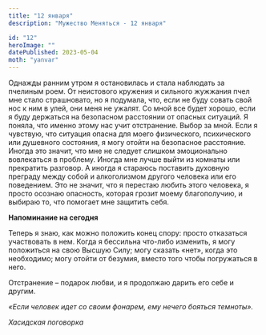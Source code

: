 ```yaml
---
title: "12 января"
description: "Мужество Меняться - 12 января"

id: "12"
heroImage: ""
datePublished: 2023-05-04
moth: "yanvar"
---
```


Однажды ранним утром я остановилась и стала наблюдать за пчелиным роем. От
неистового кружения и сильного жужжания пчел мне стало страшновато, но я
подумала, что, если не буду совать свой нос к ним в улей, они меня не ужалят.
Со мной все будет хорошо, если я буду держаться на безопасном расстоянии от
опасных ситуаций. Я поняла, что именно этому нас учит отстранение. Выбор за
мной. Если я чувствую, что ситуация опасна для моего физического, психического
или душевного состояния, я могу отойти на безопасное расстояние. Иногда это
значит, что мне не следует слишком эмоционально вовлекаться в проблему. Иногда
мне лучше выйти из комнаты или прекратить разговор. А иногда я стараюсь
поставить духовную преграду между собой и алкоголизмом другого человека или
его поведением. Это не значит, что я перестаю любить этого человека, я просто
осознаю опасность, которая грозит моему благополучию, и выбираю то, что
помогает мне защитить себя.

**Напоминание на сегодня**

Теперь я знаю, как можно положить конец спору: просто отказаться участвовать в
нем. Когда я бессильна что-либо изменить, я могу положиться на свою Высшую
Силу; могу сказать «нет», когда это необходимо; могу отойти от безумия, вместо
того чтобы погружаться в него.

Отстранение – подарок любви, и я продолжаю дарить его себе и другим.

_«Если человек идет со своим фонарем, ему нечего бояться темноты»._

_Хасидская поговорка_
